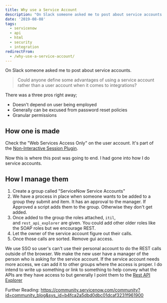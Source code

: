 ```yaml
---
title: Why use a Service Account
description: "On Slack someone asked me to post about service accounts.\r\n\r\n> Could anyone define some advantages of using a service account rather than a user account when..."
date: '2019-08-08'
tags:
  - servicenow
  - api
  - html
  - security
  - integration
redirectFrom:
  - /why-use-a-service-account/
---
```


<!--StartFragment-->

On Slack someone asked me to post about service accounts.

> Could anyone define some advantages of using a service account rather than a user account when it comes to integrations?

There was a three pros right away;

* Doesn't depend on user being employed
* Generally can be excused from password reset policies
* Granular permissions

## How one is made

Check the "Web Services Access Only" on the user account. It's part of the [Non-Interactive Session Plugin](https://docs.servicenow.com/bundle/london-platform-administration/page/administer/users-and-groups/concept/c_NonInteractiveSessions.html).

Now this is where this post was going to end. I had gone into how I do service accounts.

## How I manage them

1. Create a group called "ServiceNow Service Accounts"
2. We have a process in place when someone wants to be added to a group they submit and item. It has an approval to the manager. If Approved a script adds them to the group. Otherwise they don't get added.
3. Once added to the group the roles attached, `itil`, and `rest_api_explorer` are given. You could add other older roles like the SOAP roles but we encourage REST.
4. Let the owner of the service account figure out their calls.
5. Once those calls are sorted. Remove gui access.

We use SSO so user's can't use their personal account to do the REST calls outside of the browser. We make the new user have a manager of the person who is asking for the service account. If the service account needs more access, we can add it to other groups where the access is proper. I do intend to write up something or link to something to help convey what the APIs are they have access to but generally I point them to the [Rest API Explorer](https://docs.servicenow.com/bundle/london-application-development/page/integrate/inbound-rest/concept/c_RESTAPIExplorer.html)

Further Reading: <https://community.servicenow.com/community?id=community_blog&sys_id=b4fca2a5dbd0dbc01dcaf3231f961900>

<!--EndFragment-->